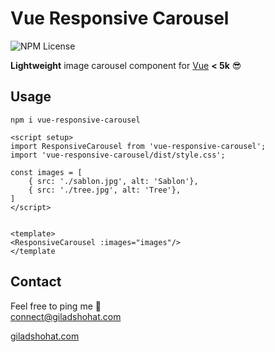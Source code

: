 # Vue Responsive Carousel

![NPM License](https://img.shields.io/npm/l/vue-responsive-carousel)

**Lightweight** image carousel component for  [Vue](https://vuejs.org/) **< 5k** 😎 <br>

## Usage

`npm i vue-responsive-carousel`

```
<script setup>
import ResponsiveCarousel from 'vue-responsive-carousel';
import 'vue-responsive-carousel/dist/style.css';

const images = [
    { src: './sablon.jpg', alt: 'Sablon'},
    { src: './tree.jpg', alt: 'Tree'},
]
</script>


<template>
<ResponsiveCarousel :images="images"/>
</template
```


## Contact
Feel free to ping me 💫
<br>
connect@giladshohat.com

[giladshohat.com](https://giladshohat.com)
